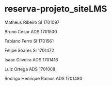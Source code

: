 # reserva-projeto_siteLMS

Matheus Ribeiro SI 1701097


Bruno Cesar    ADS  1701500    


Fabiano Ferro  SI 1701561


Felipe Soares  SI 1701472     


Isaac Oliveira ADS  1701416   


Luiz Ortega    ADS  1701008    


Rodrigo Henrique Ramos  ADS 1701480               
